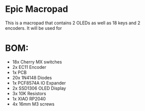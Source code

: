 # Epic Macropad

This is a macropad that contains 2 OLEDs as well as 18 keys and 2 encoders. It will be used for 


# BOM:
- 18x Cherry MX switches
- 2x EC11 Encoder
- 1x PCB
- 20x 1N4148 Diodes
- 1x PCF8574A IO Expander
- 2x SSD1306 OLED Display
- 3x 10K Resistors
- 1x XIAO RP2040
- 4x 16mm M3 screws
